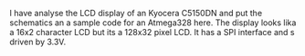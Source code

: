 I have analyse the LCD display of an Kyocera C5150DN and put the schematics an a sample code for an Atmega328 here.
The display looks lika a 16x2 character LCD but its a 128x32 pixel LCD.
It has a SPI interface and s driven by 3.3V.
